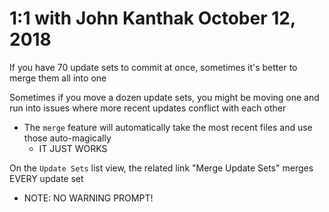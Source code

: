 # 1:1 with John Kanthak October 12, 2018

If you have 70 update sets to commit at once, sometimes it's better to merge them all into one

Sometimes if you move a dozen update sets, you might be moving one and run into issues where more recent updates conflict with each other
- The `merge` feature will automatically take the most recent files and use those auto-magically
  - IT JUST WORKS

On the `Update Sets` list view, the related link "Merge Update Sets" merges EVERY update set
  - NOTE: NO WARNING PROMPT!


